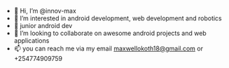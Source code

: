- 👋 Hi, I’m @innov-max
- 👀 I’m interested in android development, web development and robotics
- 🌱 junior android dev
- 💞️ I’m looking to collaborate on awesome android projects and web applications
- 📫 you can reach me via my email maxwellokoth18@gmail.com or +254774909759
